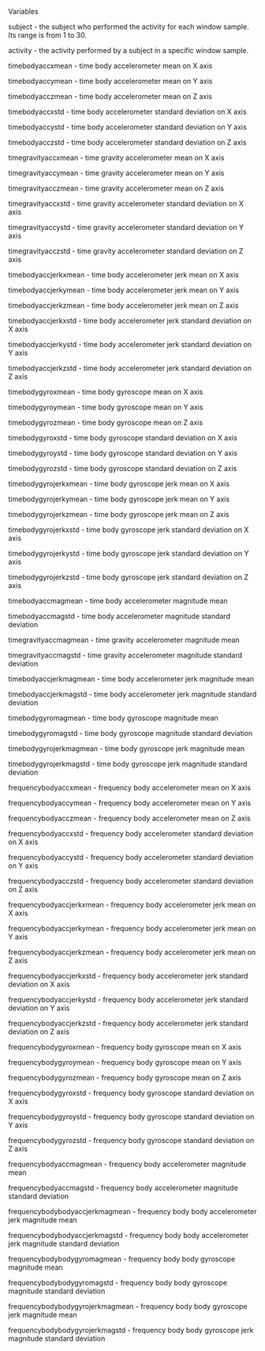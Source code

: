 Variables

subject - the subject who performed the activity for each window sample. Its range is from 1 to 30.

activity - the activity performed by a subject in a specific window sample.

timebodyaccxmean - time body accelerometer mean on X axis

timebodyaccymean - time body accelerometer mean on Y axis

timebodyacczmean - time body accelerometer mean on Z axis

timebodyaccxstd - time body accelerometer standard deviation on X axis

timebodyaccystd - time body accelerometer standard deviation on Y axis

timebodyacczstd - time body accelerometer standard deviation on Z axis

timegravityaccxmean - time gravity accelerometer mean on X axis

timegravityaccymean - time gravity accelerometer mean on Y axis

timegravityacczmean - time gravity accelerometer mean on Z axis

timegravityaccxstd - time gravity accelerometer standard deviation on X axis

timegravityaccystd - time gravity accelerometer standard deviation on Y axis

timegravityacczstd - time gravity accelerometer standard deviation on Z axis

timebodyaccjerkxmean - time body accelerometer jerk mean on X axis

timebodyaccjerkymean - time body accelerometer jerk mean on Y axis

timebodyaccjerkzmean - time body accelerometer jerk mean on Z axis

timebodyaccjerkxstd - time body accelerometer jerk standard deviation on X axis

timebodyaccjerkystd - time body accelerometer jerk standard deviation on Y axis

timebodyaccjerkzstd - time body accelerometer jerk standard deviation on Z axis

timebodygyroxmean - time body gyroscope mean on X axis

timebodygyroymean - time body gyroscope mean on Y axis

timebodygyrozmean - time body gyroscope mean on Z axis

timebodygyroxstd - time body gyroscope standard deviation on X axis

timebodygyroystd - time body gyroscope standard deviation on Y axis

timebodygyrozstd - time body gyroscope standard deviation on Z axis

timebodygyrojerkxmean - time body gyroscope jerk mean on X axis

timebodygyrojerkymean - time body gyroscope jerk mean on Y axis

timebodygyrojerkzmean - time body gyroscope jerk mean on Z axis

timebodygyrojerkxstd - time body gyroscope jerk standard deviation on X axis

timebodygyrojerkystd - time body gyroscope jerk standard deviation on Y axis

timebodygyrojerkzstd - time body gyroscope jerk standard deviation on Z axis

timebodyaccmagmean - time body accelerometer magnitude mean

timebodyaccmagstd - time body accelerometer magnitude standard deviation

timegravityaccmagmean - time gravity accelerometer magnitude mean

timegravityaccmagstd - time gravity accelerometer magnitude standard deviation

timebodyaccjerkmagmean - time body accelerometer jerk magnitude mean

timebodyaccjerkmagstd - time body accelerometer jerk magnitude standard deviation

timebodygyromagmean - time body gyroscope magnitude mean

timebodygyromagstd - time body gyroscope magnitude standard deviation

timebodygyrojerkmagmean - time body gyroscope jerk magnitude mean

timebodygyrojerkmagstd - time body gyroscope jerk magnitude standard deviation

frequencybodyaccxmean - frequency body accelerometer mean on X axis

frequencybodyaccymean - frequency body accelerometer mean on Y axis

frequencybodyacczmean - frequency body accelerometer mean on Z axis

frequencybodyaccxstd - frequency body accelerometer standard deviation on X axis

frequencybodyaccystd - frequency body accelerometer standard deviation on Y axis

frequencybodyacczstd - frequency body accelerometer standard deviation on Z axis

frequencybodyaccjerkxmean - frequency body accelerometer jerk mean on X axis

frequencybodyaccjerkymean - frequency body accelerometer jerk mean on Y axis

frequencybodyaccjerkzmean - frequency body accelerometer jerk mean on Z axis

frequencybodyaccjerkxstd - frequency body accelerometer jerk standard deviation on X axis

frequencybodyaccjerkystd - frequency body accelerometer jerk standard deviation on Y axis

frequencybodyaccjerkzstd - frequency body accelerometer jerk standard deviation on Z axis

frequencybodygyroxmean - frequency body gyroscope mean on X axis

frequencybodygyroymean - frequency body gyroscope mean on Y axis

frequencybodygyrozmean - frequency body gyroscope mean on Z axis

frequencybodygyroxstd - frequency body gyroscope standard deviation on X axis

frequencybodygyroystd - frequency body gyroscope standard deviation on Y axis

frequencybodygyrozstd - frequency body gyroscope standard deviation on Z axis

frequencybodyaccmagmean - frequency body accelerometer magnitude mean

frequencybodyaccmagstd - frequency body accelerometer magnitude standard deviation

frequencybodybodyaccjerkmagmean - frequency body body accelerometer jerk magnitude mean

frequencybodybodyaccjerkmagstd - frequency body body accelerometer jerk magnitude standard deviation

frequencybodybodygyromagmean - frequency body body gyroscope magnitude mean

frequencybodybodygyromagstd - frequency body body gyroscope magnitude standard deviation

frequencybodybodygyrojerkmagmean - frequency body body gyroscope jerk magnitude mean

frequencybodybodygyrojerkmagstd - frequency body body gyroscope jerk magnitude standard deviation
